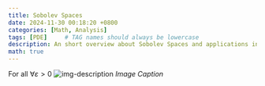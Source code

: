 ```yaml
---
title: Sobolev Spaces
date: 2024-11-30 00:18:20 +0800
categories: [Math, Analysis]
tags: [PDE]     # TAG names should always be lowercase
description: An short overview about Sobolev Spaces and applications in PDE.
math: true
---
```

For all $\forall \varepsilon >0$
![img-description](/assets/img/media/profile.png)
_Image Caption_
